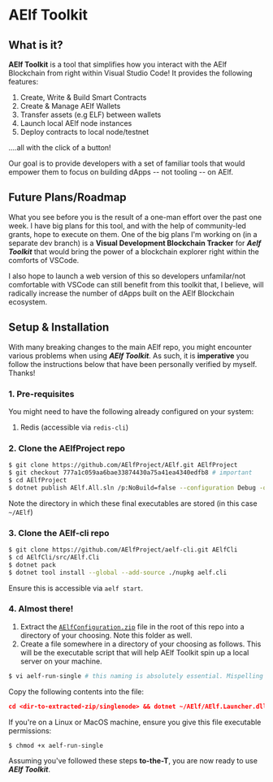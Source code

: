 # AElf Toolkit

## What is it?

**AElf Toolkit** is a tool that simplifies how you interact with the AElf Blockchain from right within Visual Studio Code! It provides the following features:

1. Create, Write & Build Smart Contracts
2. Create & Manage AElf Wallets 
3. Transfer assets (e.g ELF) between wallets
4. Launch local AElf node instances 
5. Deploy contracts to local node/testnet


....all with the click of a button!

Our goal is to provide developers with a set of familiar tools that would empower them to focus on building dApps -- not tooling -- on AElf. 


## Future Plans/Roadmap

What you see before you is the result of a one-man effort over the past one week. I have big plans for this tool, and with the help of community-led grants, hope to execute on them. One of the big plans I'm working on (in a separate dev branch) is a **Visual Development Blockchain Tracker** for ***Aelf Toolkit*** that would bring the power of a blockchain explorer right within the comforts of VSCode.

I also hope to launch a web version of this so developers unfamilar/not comfortable with VSCode can still benefit from this toolkit that, I believe, will radically increase the number of dApps built on the AElf Blockchain ecosystem.


## Setup & Installation

With many breaking changes to the main AElf repo, you might encounter various problems when using ***AElf Toolkit***. As such, it is **imperative** you follow the instructions below that have been personally verified by myself. Thanks!


### 1. Pre-requisites
You might need to have the following already configured on your system:
1. Redis (accessible via `redis-cli`)


### 2. Clone the AElfProject repo
```bash
$ git clone https://github.com/AElfProject/AElf.git AElfProject
$ git checkout 777a1c059aa6bae33874430a75a41ea4340edfb8 # important
$ cd AElfProject
$ dotnet publish AElf.All.sln /p:NoBuild=false --configuration Debug -o ~/AElf # you might need to install any necessary requirements for AElfProject
```

Note the directory in which these final executables are stored (in this case `~/AElf`)

### 3. Clone the AElf-cli repo

```bash
$ git clone https://github.com/AElfProject/aelf-cli.git AElfCli
$ cd AElfCli/src/AElf.Cli
$ dotnet pack
$ dotnet tool install --global --add-source ./nupkg aelf.cli
```

Ensure this is accessible via `aelf start`. 


### 4. Almost there!

1. Extract the [`AElfConfiguration.zip`](https://github.com/jasmcaus/aelf-toolkit/blob/dev/AElfConfguration.zip) file in the root of this repo into a directory of your choosing. Note this folder as well.
2. Create a file somewhere in a directory of your choosing as follows. This will be the executable script that will help AElf Toolkit spin up a local server on your machine.

```bash
$ vi aelf-run-single # this naming is absolutely essential. Mispelling will lead to errors
```

Copy the following contents into the file:

```json
cd <dir-to-extracted-zip/singlenode> && dotnet ~/AElf/AElf.Launcher.dll
```

If you're on a Linux or MacOS machine, ensure you give this file executable permissions:
```bash
$ chmod +x aelf-run-single
```

Assuming you've followed these steps **to-the-T**, you are now ready to use ***AElf Toolkit***.
